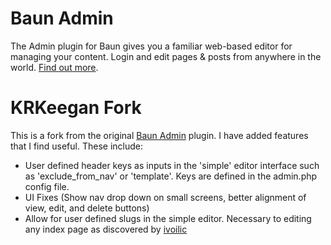 # Baun Admin

The Admin plugin for Baun gives you a familiar web-based editor for managing your content. Login and
edit pages & posts from anywhere in the world. [Find out more](http://bauncms.com/plugins/admin).

# KRKeegan Fork

This is a fork from the original [Baun Admin](https://github.com/BaunCMS/Baun-Admin)
plugin.  I have added features that I find useful.  These include:

* User defined header keys as inputs in the 'simple' editor interface such as
'exclude_from_nav' or 'template'.  Keys are defined in the admin.php config
file.
* UI Fixes (Show nav drop down on small screens, better alignment of view, edit,
and delete buttons)
* Allow for user defined slugs in the simple editor.  Necessary to editing any
index page as discovered by [ivoilic](https://github.com/ivoilic/Baun-Admin/commit/db02f4f19200e903a192fe61e8e29cdf5419f999)
